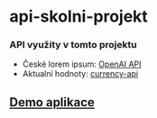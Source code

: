 # api-skolni-projekt

### API využity v tomto projektu

- České lorem ipsum: [OpenAI API](https://openai.com/blog/openai-api)
- Aktualní hodnoty: [currency-api](https://github.com/fawazahmed0/currency-api)

## [Demo aplikace](https://api-skolni-projekt.vercel.app/)
